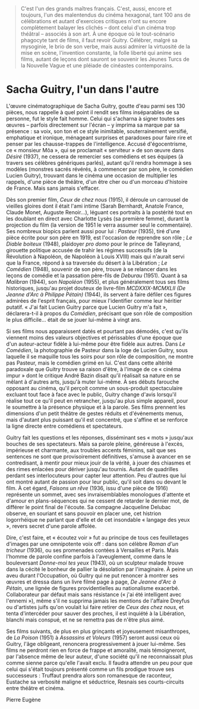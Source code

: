 > C'est l'un des grands maîtres français. C'est, aussi, encore et toujours, l'un des malentendus du cinéma hexagonal, tant 100 ans de célébrations et autant d'exercices critiques n'ont su encore complètement balayer les clichés – dont celui d'un cinéma trop théâtral – associés à son art. À une époque où le tout-scénario phagocyte tant de films, il faut revoir Guitry. Célébrer, malgré sa mysoginie, le brio de son verbe, mais aussi admirer la virtuosité de la mise en scène, l'invention constante, la folle liberté qui anime ses films, autant de leçons dont sauront se souvenir les Jeunes Turcs de la Nouvelle Vague et une pléiade de cinéastes contemporains.

# Sacha Guitry, l'un dans l'autre

L'œuvre cinématographique de Sacha Guitry, goutte d'eau parmi ses 130 pièces, nous rappelle à quel point il rendit ses films inséparables de sa personne, fut le style fait homme. Celui qui s'acharna à signer toutes ses œuvres – parfois directement sur l'écran – y imprima sa marque par sa présence : sa voix, son ton et ce style inimitable, souterrainement versifié, emphatique et ironique, ménageant surprises et paradoxes pour faire rire et penser par les chausse-trappes de l'intelligence. Accusé d'égocentrisme, ce « monsieur Môa », qui se proclamait « serviteur » de son œuvre dans _Désiré_ (1937), ne cessera de remercier ses comédiens et ses équipes (à travers ses célèbres génériques parlés), autant qu'il rendra hommage à ses modèles (monstres sacrés révérés, à commencer par son père, le comédien Lucien Guitry), trouvant dans le cinéma une occasion de multiplier les rappels, d'une pièce de théâtre, d'un être cher ou d'un morceau d'histoire de France. Mais sans jamais s'effacer.

Dès son premier film, _Ceux de chez nous_ (1915), il déroule un carrousel de vieilles gloires dont il était l'ami intime (Sarah Bernhardt, Anatole France, Claude Monet, Auguste Renoir...), léguant ces portraits à la postérité tout en les doublant en direct avec Charlotte Lysès (sa première femme), durant la projection du film (la version de 1951 le verra assumer seul le commentaire). Ses nombreux biopics parlent aussi pour lui : _Pasteur_ (1935), tiré d'une pièce écrite pour son père en 1919, est l'occasion de reprendre son rôle ; _Le Diable boiteux_ (1948), plaidoyer _pro domo_ pour le prince de Talleyrand, girouette politique accusée de trahir les régimes successifs (de la Révolution à Napoléon, de Napoléon à Louis XVIII) mais qui n'aurait servi que la France, répond à sa traversée du désert à la Libération ; _Le Comédien_ (1948), souvenir de son père, trouve à se relancer dans les leçons de comédie et la passation père-fils de _Deburau_ (1951). Quant à sa _Malibran_ (1944), son _Napoléon_ (1955), et plus généralement tous ses films historiques, jusqu'au projet douteux de livre-film _MCDXXIX-MCMXLII (De Jeanne d'Arc à Philippe Pétain)_ (1944), ils servent à faire défiler ces figures admirées de l'esprit français, pour mieux l'identifier comme leur héritier putatif. « J'ai fait Lucien Guitry parce que Lucien Guitry m'a fait », déclarera-t-il à propos du _Comédien_, précisant que son rôle de composition le plus difficile... était de se jouer lui-même à vingt ans.

Si ses films nous apparaissent datés et pourtant pas démodés, c'est qu'ils viennent moins des valeurs objectives et périssables d'une époque que d'un auteur-acteur fidèle à lui-même pour être fidèle aux autres. Dans _Le Comédien_, la photographie de Pasteur dans la loge de Lucien Guitry, sous laquelle il se maquille tous les soirs pour son rôle de composition, ne montre pas Pasteur, mais le comédien grimé en lui. C'est dans cette altérité paradoxale que Guitry trouve sa raison d'être, à l'image de ce « cinéma impur » dont le critique André Bazin disait qu'il réalisait sa nature en se mêlant à d'autres arts, jusqu'à muter lui-même. À ses débuts farouche opposant au cinéma, qu'il perçoit comme un sous-produit spectaculaire excluant tout face à face avec le public, Guitry change d'avis lorsqu'il réalise tout ce qu'il peut en retrancher, jusqu'au plus simple appareil, pour le soumettre à la présence physique et à la parole. Ses films prennent les dimensions d'un petit théâtre de gestes réduits et d'événements menus, mais d'autant plus puissant qu'il est concentré, que s'affine et se renforce la ligne directe entre comédiens et spectateurs.

Guitry fait les questions et les réponses, disséminant ses « mots » jusqu'aux bouches de ses spectateurs. Mais sa parole pleine, généreuse à l'excès, impérieuse et charmante, aux troubles accents féminins, sait que ses sentences ne sont que provisoirement définitives, s'amuse à avancer en se contredisant, à mentir pour mieux jouir de la vérité, à jouer des chiasmes et des rimes enlacées pour dériver jusqu'au tournis. Autant de quadrilles perdant ses interlocuteurs pour capter leur attention. Peu d'autres que lui ont montré autant de passion pour leur public, qu'il soit dans ou devant le film. À cet égard, _Faisons un rêve_ (1936, issu d'une pièce de 1916) représente un sommet, avec ses invraisemblables monologues d'attente et d'amour en plans-séquences qui ne cessent de retarder le dernier mot, de différer le point final de l'écoute. Sa compagne Jacqueline Delubac observe, en souriant et sans pouvoir en placer une, cet histrion logorrhéique ne parlant que d'elle et de cet insondable « langage des yeux », revers secret d'une parole affolée.

Dire, c'est faire, et « écoutez voir » fut au principe de tous ces feuilletages d'images par une omnipotente voix off : dans son célèbre _Roman d'un tricheur_ (1936), ou ses promenades contées à Versailles et Paris. Mais l'homme de parole confine parfois à l'aveuglement, comme dans le bouleversant _Donne-moi tes yeux_ (1943), où un sculpteur malade trouve dans la cécité le bonheur de pallier la désolation par l'imaginaire. À peine un aveu durant l'Occupation, où Guitry qui ne put renoncer à montrer ses œuvres et dressa dans un livre filmé page à page, _De Jeanne d'Arc à Pétain_, une lignée de figures providentielles au nationalisme exacerbé. Collaborateur par défaut mais sans résistance (« j'ai été intelligent avec l'ennemi »), même s'il ne supprima jamais les mentions de l'affaire Dreyfus ou d'artistes juifs qu'on voulait lui faire retirer de _Ceux des chez nous_, et tenta d'intercéder pour sauver des proches, il est inquiété à la Libération, blanchi mais conspué, et ne se remettra pas de n'être plus aimé.

Ses films suivants, de plus en plus grinçants et joyeusement misanthropes, de _La Poison_ (1951) à _Assassins et Voleurs_ (1957) seront aussi ceux où Guitry, l'âge obligeant, renoncera progressivement à jouer lui-même. Ses films ne perdront rien en force de frappe et amoralité, mais témoigneront, par l'absence même de leur auteur, d'une société qu'il ne reconnaissait plus comme sienne parce qu'elle l'avait exclu. Il faudra attendre un peu pour que celui qui s'était toujours présenté comme un fils prodigue trouve ses successeurs : Truffaut prendra alors son romanesque de raconteur, Eustache sa verbosité maligne et séductrice, Resnais ses courts-circuits entre théâtre et cinéma.

<div class="author">Pierre Eugène</div>
